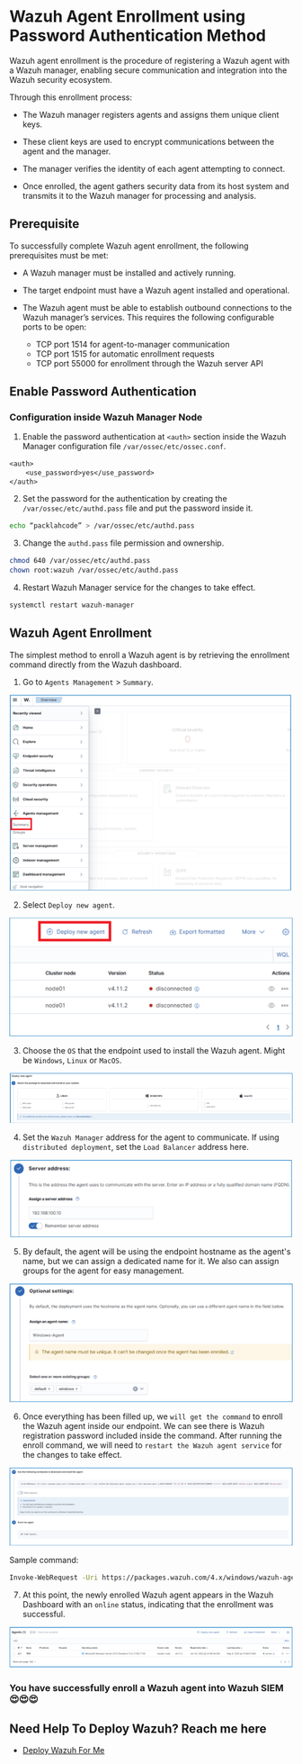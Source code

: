 # Wazuh Agent Enrollment using Password Authentication Method

Wazuh agent enrollment is the procedure of registering a Wazuh agent with a Wazuh manager, enabling secure communication and integration into the Wazuh security ecosystem.

Through this enrollment process:

* The Wazuh manager registers agents and assigns them unique client keys.

* These client keys are used to encrypt communications between the agent and the manager.

* The manager verifies the identity of each agent attempting to connect.

* Once enrolled, the agent gathers security data from its host system and transmits it to the Wazuh manager for processing and analysis.

## Prerequisite

To successfully complete Wazuh agent enrollment, the following prerequisites must be met:

* A Wazuh manager must be installed and actively running.

* The target endpoint must have a Wazuh agent installed and operational.

* The Wazuh agent must be able to establish outbound connections to the Wazuh manager’s services. This requires the following configurable ports to be open:

    * TCP port 1514 for agent-to-manager communication
    * TCP port 1515 for automatic enrollment requests
    * TCP port 55000 for enrollment through the Wazuh server API

## Enable Password Authentication

### Configuration inside Wazuh Manager Node

1. Enable the password authentication at `<auth>` section inside the Wazuh Manager configuration file `/var/ossec/etc/ossec.conf`.

```
<auth>
    <use_password>yes</use_password>
</auth>
```

2. Set the password for the authentication by creating the
`/var/ossec/etc/authd.pass` file and put the password inside it.

```bash
echo “packlahcode” > /var/ossec/etc/authd.pass
```

3. Change the `authd.pass` file permission and ownership.

```bash
chmod 640 /var/ossec/etc/authd.pass
chown root:wazuh /var/ossec/etc/authd.pass
```

4. Restart Wazuh Manager service for the changes to take effect.

```bash
systemctl restart wazuh-manager
```

## Wazuh Agent Enrollment

The simplest method to enroll a Wazuh agent is by retrieving the enrollment command directly from the Wazuh dashboard.

1. Go to `Agents Management` > `Summary`.

![enroll1](src/enroll1.png)

2. Select `Deploy new agent`.

![enroll2](src/enroll2.png)

3. Choose the `OS` that the endpoint used to install the Wazuh agent. Might be `Windows`, `Linux` or `MacOS`.

![enroll3](src/enroll3.png)

4. Set the `Wazuh Manager` address for the agent to communicate. If using `distributed deployment`, set the `Load Balancer` address here.

![enroll4](src/enroll4.png)

5. By default, the agent will be using the endpoint hostname as the agent's name, but we can assign a dedicated name for it. We also can assign groups for the agent for easy management.

![enroll5](src/enroll5.png)

6. Once everything has been filled up, we `will get the command` to enroll the Wazuh agent inside our endpoint. We can see there is Wazuh registration password included inside the command. After running the enroll command, we will need to `restart the Wazuh agent service` for the changes to take effect.

![enroll6](src/enroll6.png)

Sample command:

```sh
Invoke-WebRequest -Uri https://packages.wazuh.com/4.x/windows/wazuh-agent-4.11.2-1.msi -OutFile $env:tmp\wazuh-agent; msiexec.exe /i $env:tmp\wazuh-agent /q WAZUH_MANAGER='192.168.100.10' WAZUH_REGISTRATION_PASSWORD='testing123' WAZUH_AGENT_GROUP='default,windows' WAZUH_AGENT_NAME='Windows-Agent'
```

7. At this point, the newly enrolled Wazuh agent appears in the Wazuh Dashboard with an `online` status, indicating that the enrollment was successful.

![enroll7](src/enroll7.png)

### You have successfully enroll a Wazuh agent into Wazuh SIEM 😍😍😍

## Need Help To Deploy Wazuh? Reach me here

  * [Deploy Wazuh For Me](https://www.fiverr.com/packlah/install-wazuh-siem-for-you?context_referrer=tailored_homepage_perseus&source=recently_viewed_gigs&ref_ctx_id=e68c8431b0214894a1726eb5d672a5d6&context=recommendation&pckg_id=1&pos=1&context_alg=recently_viewed&seller_online=true&imp_id=55407c12-acb7-480d-9ad6-3d480322d433) 